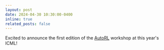 ```yaml
---
layout: post
date: 2024-04-30 10:30:00-0400
inline: true
related_posts: false
---
```


Excited to announce the first edition of the [AutoRL](https://autorlworkshop.github.io/) workshop at this year's ICML!
